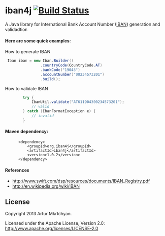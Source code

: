 iban4j [![Build Status](https://api.travis-ci.org/repositories/arturmkrtchyan/iban4j.png)](https://travis-ci.org/arturmkrtchyan/iban4j)
======

A Java library for International Bank Account Number (<a href="http://en.wikipedia.org/wiki/ISO_13616" target="_blank">IBAN</a>) generation and validadtion


#### Here are some quick examples:

How to generate IBAN

```java
 Iban iban = new Iban.Builder()
                .countryCode(CountryCode.AT)
                .bankCode("19043")
                .accountNumber("00234573201")
                .build();
```
How to validate IBAN

```java
        try {
            IbanUtil.validate("AT611904300234573201");
            // valid
        } catch (IbanFormatException e) {
            // invalid
        }
```

#### Maven dependency: 
```
      <dependency>
          <groupId>org.iban4j</groupId>
          <artifactId>iban4j</artifactId>
          <version>1.0.2</version>
      </dependency>
```


#### References

- http://www.swift.com/dsp/resources/documents/IBAN_Registry.pdf
- http://en.wikipedia.org/wiki/IBAN

## License
Copyright 2013 Artur Mkrtchyan.

Licensed under the Apache License, Version 2.0: http://www.apache.org/licenses/LICENSE-2.0
